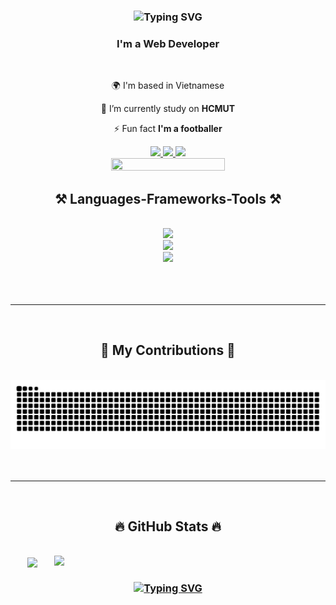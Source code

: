
<h3 align="center" href="https://git.io/typing-svg"><img src="https://readme-typing-svg.herokuapp.com?font=Fira+Code&size=40&pause=950&center=true&vCenter=true&random=false&width=435&lines=Hi+there!%F0%9F%91%8B;I'm+Long!" alt="Typing SVG" /></h3>

<h3 align="center">I'm a Web Developer</h3>

<br/>

<div align="center">

 🌍 I'm based in Vietnamese 
 
 🔭 I’m currently study on **HCMUT**

 ⚡ Fun fact **I'm a footballer**
 
 </div>

<div align="center"> 
  <a href="mailto:long.thaibao2710@gmail.com">
    <img src="https://img.shields.io/badge/Gmail-333333?style=for-the-badge&logo=gmail&logoColor=red" />
  </a>
  <a href="https://www.linkedin.com/in/longthaibao27/" target="_blank">
    <img src="https://img.shields.io/badge/LinkedIn-0077B5?style=for-the-badge&logo=linkedin&logoColor=white"  />
  </a>
  <a href="https://portfoliooflong.my.canva.site/" target="_blank">
     <img src="https://img.shields.io/badge/Portfolio-FF5722?style=for-the-badge&logo=todoist&logoColor=white"  /> <!-- sqlite, safari, google-chrome are other good icon options -->
  </a>
</div>
 <div align="center"> <img src="https://res.cloudinary.com/dnvgwwx9s/image/upload/v1718527871/3d-rendering-cartoon-like-boy-ready-adventure_skozzm.png" style="height: 25%; width: 60%;"> </div>


<h2 align="center">⚒️ Languages-Frameworks-Tools ⚒️</h2>
<br/>
<div align="center">
    <img src="https://skillicons.dev/icons?i=nodejs,express,firebase,mongodb" /><br>
    <img src="https://skillicons.dev/icons?i=react,flutter,javascript,typescript,npm,yarn" /><br>
    <img src="https://skillicons.dev/icons?i=bootstrap,mui,mysql,html,css,sass,tailwind,vscode,figma,git" />
</div>
  <br/><br/><br/>
<hr/>
<br>
<div align="center">
  <h2>🐍 My Contributions 🐍</h2>
  <br>
  <img alt="snake eating my contributions" src="https://raw.githubusercontent.com/longthaibao/longthaibao/output/snake.svg" />
  <br/><br/><br/>
</div>

<hr/>
<br>
<h2 align="center">🔥 GitHub Stats 🔥</h2>
<!-- https://github.com/anuraghazra/github-readme-stats -->
<br>
<div align=center>
  <a href="#" title="longthaibao">
    <img width="315" align="center" src="https://github-readme-stats.vercel.app/api/top-langs/?username=longthaibao&hide=c%23,powershell,Mathematica,Ruby,Objective-C,Objective-C%2b%2b,Cuda&title_color=61dafb&text_color=ffffff&icon_color=61dafb&bg_color=20232a&langs_count=8&layout=compact&border_color=61dafb&hide_border=true" />
  </a>
  <a href="#" title="longthaibao">
    <img align="right" width="434" src="https://github-readme-stats.vercel.app/api?username=longthaibao&show_icons=true&theme=react&border_color=61dafb&hide_border=true" />
  </a>
</div>


<h3 align="center">
    <a href="https://git.io/typing-svg"><img src="https://readme-typing-svg.herokuapp.com?font=Fira+Code&weight=900&size=30&pause=950&center=true&vCenter=true&random=false&width=435&lines=Thanks+for+visiting!+%F0%9F%91%8B+;Manucian!" alt="Typing SVG" /></a>
</h3>

